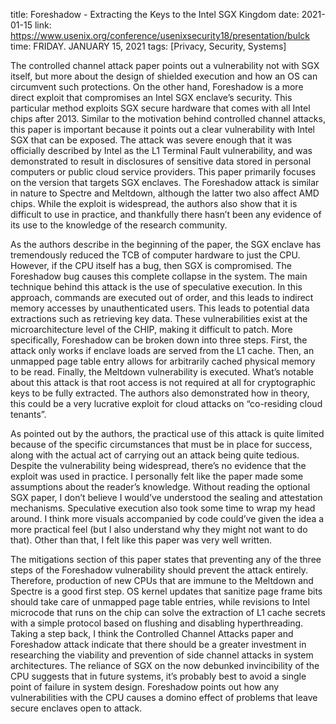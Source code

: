 title: Foreshadow - Extracting the Keys to the Intel SGX Kingdom
date: 2021-01-15
link: https://www.usenix.org/conference/usenixsecurity18/presentation/bulck
time: FRIDAY. JANUARY 15, 2021
tags: [Privacy, Security, Systems]

The controlled channel attack paper points out a vulnerability not with SGX itself, but more about the design of shielded execution and how an OS can circumvent such protections. On the other hand, Foreshadow is a more direct exploit that compromises an Intel SGX enclave’s security. This particular method exploits SGX secure hardware that comes with all Intel chips after 2013. Similar to the motivation behind controlled channel attacks, this paper is important because it points out a clear vulnerability with Intel SGX that can be exposed. The attack was severe enough that it was officially described by Intel as the L1 Terminal Fault vulnerability, and was demonstrated to result in disclosures of sensitive data stored in personal computers or public cloud service providers. This paper primarily focuses on the version that targets SGX enclaves. The Foreshadow attack is similar in nature to Spectre and Meltdown, although the latter two also affect AMD chips. While the exploit is widespread, the authors also show that it is difficult to use in practice, and thankfully there hasn’t been any evidence of its use to the knowledge of the research community.

As the authors describe in the beginning of the paper, the SGX enclave has tremendously reduced the TCB of computer hardware to just the CPU. However, if the CPU itself has a bug, then SGX is compromised. The Foreshadow bug causes this complete collapse in the system. The main technique behind this attack is the use of speculative execution. In this approach, commands are executed out of order, and this leads to indirect memory accesses by unauthenticated users. This leads to potential data extractions such as retrieving key data. These vulnerabilities exist at the microarchitecture level of the CHIP, making it difficult to patch. More specifically, Foreshadow can be broken down into three steps. First, the attack only works if enclave loads are served from the L1 cache. Then, an unmapped page table entry allows for arbitrarily cached physical memory to be read. Finally, the Meltdown vulnerability is executed. What’s notable about this attack is that root access is not required at all for cryptographic keys to be fully extracted. The authors also demonstrated how in theory, this could be a very lucrative exploit for cloud attacks on “co-residing cloud tenants”.

As pointed out by the authors, the practical use of this attack is quite limited because of the specific circumstances that must be in place for success, along with the actual act of carrying out an attack being quite tedious. Despite the vulnerability being widespread, there’s no evidence that the exploit was used in practice. I personally felt like the paper made some assumptions about the reader’s knowledge. Without reading the optional SGX paper, I don’t believe I would’ve understood the sealing and attestation mechanisms. Speculative execution also took some time to wrap my head around. I think more visuals accompanied by code could’ve given the idea a more practical feel (but I also understand why they might not want to do that). Other than that, I felt like this paper was very well written.

The mitigations section of this paper states that preventing any of the three steps of the Foreshadow vulnerability should prevent the attack entirely. Therefore, production of new CPUs that are immune to the Meltdown and Spectre is a good first step. OS kernel updates that sanitize page frame bits should take care of unmapped page table entries, while revisions to Intel microcode that runs on the chip can solve the extraction of L1 cache secrets with a simple protocol based on flushing and disabling hyperthreading. Taking a step back, I think the Controlled Channel Attacks paper and Foreshadow attack indicate that there should be a greater investment in researching the viability and prevention of side channel attacks in system architectures. The reliance of SGX on the now debunked invincibility of the CPU suggests that in future systems, it’s probably best to avoid a single point of failure in system design. Foreshadow points out how any vulnerabilities with the CPU causes a domino effect of problems that leave secure enclaves open to attack.

